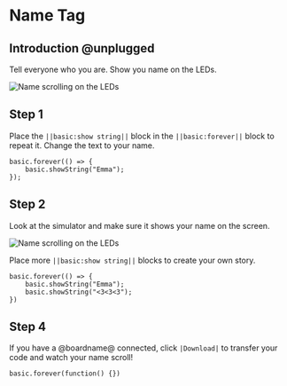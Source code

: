 # Name Tag

## Introduction @unplugged

Tell everyone who you are. Show you name on the LEDs.

![Name scrolling on the LEDs](/calliope/tutorials/02_nametag_animation.gif)

## Step 1

Place the ``||basic:show string||`` block in the ``||basic:forever||`` block to repeat it. Change the text to your name.

```blocks
basic.forever(() => {
    basic.showString("Emma");
});
```

## Step 2

Look at the simulator and make sure it shows your name on the screen.

![Name scrolling on the LEDs](/calliope/tutorials/02_nametag_animation.gif)


Place more ``||basic:show string||`` blocks to create your own story.

```blocks
basic.forever(() => {
    basic.showString("Emma");
    basic.showString("<3<3<3");
})
```

## Step 4

If you have a @boardname@ connected, click ``|Download|`` to transfer your code and watch your name scroll!

```template
basic.forever(function() {})
```